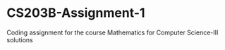 # CS203B-Assignment-1
Coding assignment for the course Mathematics for Computer Science-III solutions
